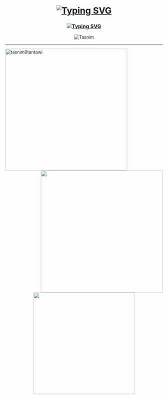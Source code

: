 
<h1 align ="center">
<a href="https://github.com/tasnim0tantawi"><img src="https://readme-typing-svg.demolab.com?font=Fira+Code&duration=1000&pause=10000000000000000000000&color=E852AF&center=true&random=false&width=435&lines=I'm+Tasnim" alt="Typing SVG" /></a>
</h1>

<h3 align="center">
    <a href="https://git.io/typing-svg"><img src="https://readme-typing-svg.demolab.com?font=Fira+Code&size=22&pause=1000&color=5F8BEC&center=true&random=true&width=435&lines=A+Passionate+Software+Engineer;A+Backend+Developer+;An+Artist" alt="Typing SVG" /></a>
</h3>


<p align="center"> <img src="https://komarev.com/ghpvc/?username=tasnim0tantawi&label=Profile%20views&color=E852AF&style=for-the-badge" alt="Tasnim" /> 

---

<div align=center>
  <div align=left>
    <a href="https://github.com/denvercoder1/github-readme-streak-stats" title="Go to Source">
      <img align="left" width=390 src="https://github-readme-streak-stats.herokuapp.com/?user=tasnim0tantawi&theme=react&border=61dafb&hide_border=true" alt="tasnim0tantawi" />
    </a>
  </div>
    <div align=left>
    <a href="https://github.com/anuraghazra/github-readme-stats" title="Go to Source">
      <img align="right" width=390 src="https://github-readme-stats.vercel.app/api?username=tasnim0tantawi&show_icons=true&theme=react&border_color=61dafb&hide_border=true" />
    </a>
    </div>
  </div>
</div>


<br><br><br><br><br><br><br><br>

  <div align=center>
    <a href="https://github.com/anuraghazra/github-readme-stats">
      <img width=325 align="center" src="https://github-readme-stats.vercel.app/api/top-langs/?username=tasnim0tantawi&hide=c%23,powershell,Mathematica,Ruby,Objective-C,Objective-C%2b%2b,Cuda&title_color=61dafb&text_color=ffffff&icon_color=61dafb&bg_color=20232a&langs_count=8&layout=compact&border_color=61dafb&hide_border=true" />
    </a>
  </div>
  <br>
  

<!---
tasnim0tantawi/tasnim0tantawi is a ✨ special ✨ repository because its `README.md` (this file) appears on your GitHub profile.
You can click the Preview link to take a look at your changes.
--->

